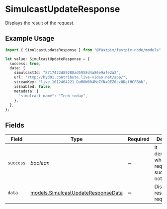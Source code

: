# SimulcastUpdateResponse

Displays the result of the request.

## Example Usage

```typescript
import { SimulcastUpdateResponse } from "@fastpix/fastpix-node/models";

let value: SimulcastUpdateResponse = {
  success: true,
  data: {
    simulcastId: "8717422d89288ad5958d4a86e9afe2a2",
    url: "rtmp://hyd01.contribute.live-video.net/app/",
    streamKey: "live_1012464221_DuM8W004MoZYNxQEZ0czODgfHCFBhk",
    isEnabled: false,
    metadata: {
      "simulcast_name": "Tech today",
    },
  },
};
```

## Fields

| Field                                                                          | Type                                                                           | Required                                                                       | Description                                                                    | Example                                                                        |
| ------------------------------------------------------------------------------ | ------------------------------------------------------------------------------ | ------------------------------------------------------------------------------ | ------------------------------------------------------------------------------ | ------------------------------------------------------------------------------ |
| `success`                                                                      | *boolean*                                                                      | :heavy_minus_sign:                                                             | It demonstrates whether the request is successful or not.                      | true                                                                           |
| `data`                                                                         | [models.SimulcastUpdateResponseData](../models/simulcastupdateresponsedata.md) | :heavy_minus_sign:                                                             | Displays the result of the request.                                            |                                                                                |
